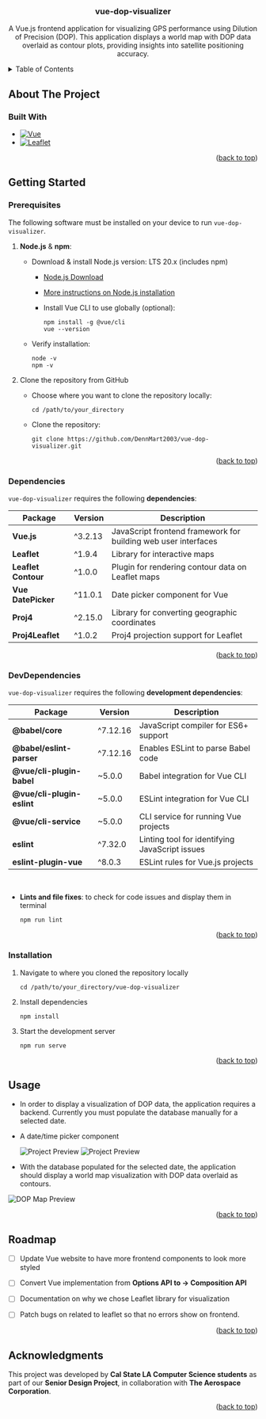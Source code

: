 <a id="readme-top"></a>
<br />
<div align="center">
<h3 align="center">vue-dop-visualizer</h3>

  <p align="center">
    A Vue.js frontend application for visualizing GPS performance using Dilution of Precision (DOP). This application displays a world map with DOP data overlaid as contour plots, providing insights into satellite positioning accuracy.
    <br />
    
  </p>
</div>

<!-- TABLE OF CONTENTS -->
<details>
  <summary>Table of Contents</summary>
  <ol>
    <li>
      <a href="#about-the-project">About The Project</a>
      <ul>
        <li><a href="#built-with">Built With</a></li>
      </ul>
    </li>
    <li>
      <a href="#getting-started">Getting Started</a>
      <ul>
        <li><a href="#prerequisites">Prerequisites</a></li>
        <li><a href="#installation">Installation</a></li>
        <li><a href="#dependencies">Dependencies</a></li>
        <li><a href="#devdependencies">Dev Dependencies</a></li>
      </ul>
    </li>
    <li><a href="#usage">Usage</a></li>
    <li><a href="#roadmap">Roadmap</a></li>
    <li><a href="#acknowledgments">Acknowledgments</a></li>
  </ol>
</details>

## About The Project

### Built With
* [![Vue][Vue.js]][Vue-url]
* [![Leaflet](https://img.shields.io/badge/Leaflet-009900?style=for-the-badge&logo=leaflet&logoColor=white)](https://leafletjs.com/)

<p align="right">(<a href="#readme-top">back to top</a>)</p>

<!-- GETTING STARTED -->
## Getting Started

### Prerequisites
The following software must be installed on your device to run ```vue-dop-visualizer```.

1. **Node.js** & **npm**:

    - Download & install Node.js version: LTS 20.x (includes npm)
        - [Node.js Download](https://nodejs.org/en/download)
        - [More instructions on Node.js installation](https://docs.npmjs.com/downloading-and-installing-node-js-and-npm)
        - Install Vue CLI to use globally (optional):

            ```
            npm install -g @vue/cli
            vue --version
            ```
    - Verify installation:

        ```
        node -v
        npm -v
        ```
2. Clone the repository from GitHub

    - Choose where you want to clone the repository locally:

        ```
        cd /path/to/your_directory
        ```
    - Clone the repository:

        ```
        git clone https://github.com/DennMart2003/vue-dop-visualizer.git
        ```
    <p align="right">(<a href="#readme-top">back to top</a>)</p>

### Dependencies
```vue-dop-visualizer``` requires the following **dependencies**:

| Package | Version | Description |
|---------|---------|-------------|
| **Vue.js** | ^3.2.13 | JavaScript frontend framework for building web user interfaces|
| **Leaflet** | ^1.9.4 | Library for interactive maps |
| **Leaflet Contour** | ^1.0.0 | Plugin for rendering contour data on Leaflet maps |
| **Vue DatePicker** | ^11.0.1 | Date picker component for Vue |
| **Proj4** | ^2.15.0 | Library for converting geographic coordinates |
| **Proj4Leaflet** | ^1.0.2 | Proj4 projection support for Leaflet |
<p align="right">(<a href="#readme-top">back to top</a>)</p>

### DevDependencies
```vue-dop-visualizer``` requires the following **development dependencies**:

| Package | Version | Description |
|---------|---------|-------------|
| **@babel/core** | ^7.12.16 | JavaScript compiler for ES6+ support |
| **@babel/eslint-parser** | ^7.12.16 | Enables ESLint to parse Babel code |
| **@vue/cli-plugin-babel** | ~5.0.0 | Babel integration for Vue CLI |
| **@vue/cli-plugin-eslint** | ~5.0.0 | ESLint integration for Vue CLI |
| **@vue/cli-service** | ~5.0.0 | CLI service for running Vue projects |
| **eslint** | ^7.32.0 | Linting tool for identifying JavaScript issues |
| **eslint-plugin-vue** | ^8.0.3 | ESLint rules for Vue.js projects |

<br>

- **Lints and file fixes**: to check for code issues and display them in terminal

    ```
    npm run lint
    ```

<p align="right">(<a href="#readme-top">back to top</a>)</p>



### Installation
1. Navigate to where you cloned the repository locally

    ```
    cd /path/to/your_directory/vue-dop-visualizer
    ```

2. Install dependencies
    ```
    npm install
    ```

3. Start the development server
    ```
    npm run serve
    ```
<p align="right">(<a href="#readme-top">back to top</a>)</p>

## Usage

- In order to display a visualization of DOP data, the application requires a backend. Currently you must populate the database manually for a selected date.
- A date/time picker component

    ![Project Preview](images/date-picker-preview.png)
    ![Project Preview](images/date-time-picker-preview.png)

- With the database populated for the selected date, the application should display a world map visualization with DOP data overlaid as contours.


![DOP Map Preview](images/dop-map-preview.png)

<p align="right">(<a href="#readme-top">back to top</a>)</p>

<!-- ROADMAP -->
## Roadmap

- [ ] Update Vue website to have more frontend components to look more styled
- [ ] Convert Vue implementation from **Options API to -> Composition API**
- [ ] Documentation on why we chose Leaflet library for visualization
- [ ] Patch bugs on related to leaflet so that no errors show on frontend.





<p align="right">(<a href="#readme-top">back to top</a>)</p>

## Acknowledgments

This project was developed by **Cal State LA Computer Science students** as part of our **Senior Design Project**, in collaboration with **The Aerospace Corporation**.

<p align="right">(<a href="#readme-top">back to top</a>)</p>




[Vue.js]: https://img.shields.io/badge/Vue.js-35495E?style=for-the-badge&logo=vuedotjs&logoColor=4FC08D
[Vue-url]: https://vuejs.org/


